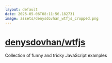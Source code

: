 ```yaml
---
layout: default
date: 2025-05-06T08:11:56.182731
image: assets/denysdovhan_wtfjs_cropped.png
---
```


# [denysdovhan/wtfjs](https://github.com/denysdovhan/wtfjs)

Collection of funny and tricky JavaScript examples
